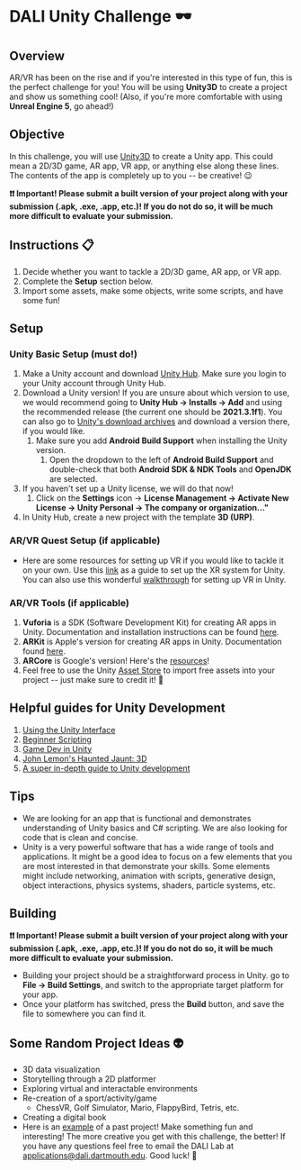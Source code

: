 # DALI Unity Challenge 🕶

## Overview
AR/VR has been on the rise and if you're interested in this type of fun, this is the perfect challenge for you! You will be using __Unity3D__ to create a project and show us something cool! (Also, if you're more comfortable with using __Unreal Engine 5__, go ahead!)

## Objective
In this challenge, you will use [Unity3D](https://unity.com/) to create a Unity app. This could mean a 2D/3D game, AR app, VR app, or anything else along these lines. The contents of the app is completely up to you -- be creative! 😉

**❗❗ Important! Please submit a built version of your project along with your submission (.apk, .exe, .app, etc.)! If you do not do so, it will be much more difficult to evaluate your submission.**

## Instructions 📋

1. Decide whether you want to tackle a 2D/3D game, AR app, or VR app.
2. Complete the __Setup__ section below.
3. Import some assets, make some objects, write some scripts, and have some fun!

## Setup
### Unity Basic Setup (must do!)
1. Make a Unity account and download [Unity Hub](https://unity3d.com/get-unity/download). Make sure you login to your Unity account through Unity Hub.
2. Download a Unity version! If you are unsure about which version to use, we would recommend going to **Unity Hub → Installs → Add** and using the recommended release (the current one should be **2021.3.1f1**). You can also go to [Unity's download archives](https://unity3d.com/get-unity/download/archive) and download a version there, if you would like.
    1. Make sure you add **Android Build Support** when installing the Unity version.
        1. Open the dropdown to the left of **Android Build Support** and double-check that both **Android SDK & NDK Tools** and **OpenJDK** are selected.
3. If you haven't set up a Unity license, we will do that now!
    1. Click on the **Settings** icon → **License Management → Activate New License → Unity Personal → The company or organization..."**
4. In Unity Hub, create a new project with the template **3D (URP)**.

### AR/VR Quest Setup (if applicable)
* Here are some resources for setting up VR if you would like to tackle it on your own. Use this [link](https://docs.unity3d.com/Manual/configuring-project-for-xr.html) as a guide to set up the XR system for Unity. You can also use this wonderful [walkthrough](https://www.youtube.com/watch?v=gGYtahQjmWQ&ab_channel=Valem) for setting up VR in Unity.

### AR/VR Tools (if applicable)
1. __Vuforia__ is a SDK (Software Development Kit) for creating AR apps in Unity. Documentation and installation instructions can be found [here](https://library.vuforia.com/articles/Training/getting-started-with-vuforia-in-unity.html).
2. __ARKit__ is Apple's version for creating AR apps in Unity. Documentation found [here](https://docs.unity3d.com/Packages/com.unity.xr.arkit@4.1/manual/).
3. __ARCore__ is Google's version! Here's the [resources](https://developers.google.com/ar/develop/unity/quickstart-android)!
4. Feel free to use the Unity [Asset Store](https://assetstore.unity.com/) to import free assets into your project -- just make sure to credit it! 🙉

## Helpful guides for Unity Development
1. [Using the Unity Interface](https://learn.unity.com/tutorial/using-the-unity-interface?uv=2018.1&courseId=5c8bcd60edbc2a0020e41e6d#)
2. [Beginner Scripting](https://learn.unity.com/project/beginner-gameplay-scripting)
3. [Game Dev in Unity](https://www.freecodecamp.org/news/the-ultimate-beginners-guide-to-game-development-in-unity-f9bfe972c2b5/)
4. [John Lemon's Haunted Jaunt: 3D](https://learn.unity.com/project/john-lemon-s-haunted-jaunt-3d-beginner)
5. [A super in-depth guide to Unity development](https://www.youtube.com/watch?v=gB1F9G0JXOo)

## Tips
* We are looking for an app that is functional and demonstrates understanding of Unity basics and C# scripting. We are also looking for code that is clean and concise.
* Unity is a very powerful software that has a wide range of tools and applications. It might be a good idea to focus on a few elements that you are most interested in that demonstrate your skills. Some elements might include networking, animation with scripts, generative design, object interactions, physics systems, shaders, particle systems, etc.

## Building
**❗❗ Important! Please submit a built version of your project along with your submission (.apk, .exe, .app, etc.)! If you do not do so, it will be much more difficult to evaluate your submission.**
* Building your project should be a straightforward process in Unity. go to **File → Build Settings**, and switch to the appropriate target platform for your app.
* Once your platform has switched, press the **Build** button, and save the file to somewhere you can find it.

## Some Random Project Ideas 👽
* 3D data visualization
* Storytelling through a 2D platformer
* Exploring virtual and interactable environments
* Re-creation of a sport/activity/game
  * ChessVR, Golf Simulator, Mario, FlappyBird, Tetris, etc.
* Creating a digital book
* Here is an [example](https://github.com/songjon93/Dashboard_DALI) of a past project!
Make something fun and interesting! The more creative you get with this challenge, the better! If you have any questions feel free to email the DALI Lab at [applications@dali.dartmouth.edu](mailto:applications@dali.dartmouth.edu). Good luck! 🚀
